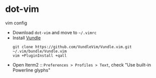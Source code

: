 # dot-vim
vim config

* Download `dot-vim` and move to `~/.vimrc`
* Install [Vundle](https://github.com/VundleVim/Vundle.vim#quick-start)
  ```
  git clone https://github.com/VundleVim/Vundle.vim.git ~/.vim/bundle/Vundle.vim
  vim +PluginInstall +qall
  ```
* Open Iterm2 :: `Preferences > Profiles > Text`, check "Use built-in Powerline glyphs"
